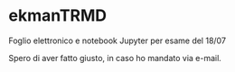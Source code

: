 # ekmanTRMD
Foglio elettronico e notebook Jupyter per esame del 18/07

Spero di aver fatto giusto, in caso ho mandato via e-mail.
